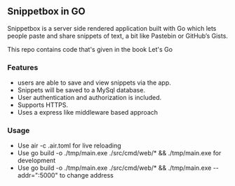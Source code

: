 ## Snippetbox in GO

Snippetbox is a server side rendered application built with Go which lets people paste and share snippets of text, a bit like Pastebin or GitHub’s Gists. 

This repo contains code that's given in the book Let's Go

### Features
 - users are able to save and view snippets via the app.
 - Snippets will be saved to a MySql database.
 - User authentication and authorization is included.
 - Supports HTTPS.
 - Uses a express like middleware based approach

### Usage
 - Use air -c .air.toml for live reloading
 - Use go build -o ./tmp/main.exe ./src/cmd/web/* && ./tmp/main.exe for development
 - Use go build -o ./tmp/main.exe ./src/cmd/web/* && ./tmp/main.exe --addr=":5000" to change address